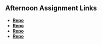 ## Afternoon Assignment Links

* **[Repo](https://github.com/DaDarwin/)**
* **[Repo](https://github.com/DaDarwin/gregslistAsyncLab )**
* **[Repo](https://github.com/DaDarwin/pokeDexLab)**
* **[Repo](https://github.com/DaDarwin/GiftedGroupLab)**
